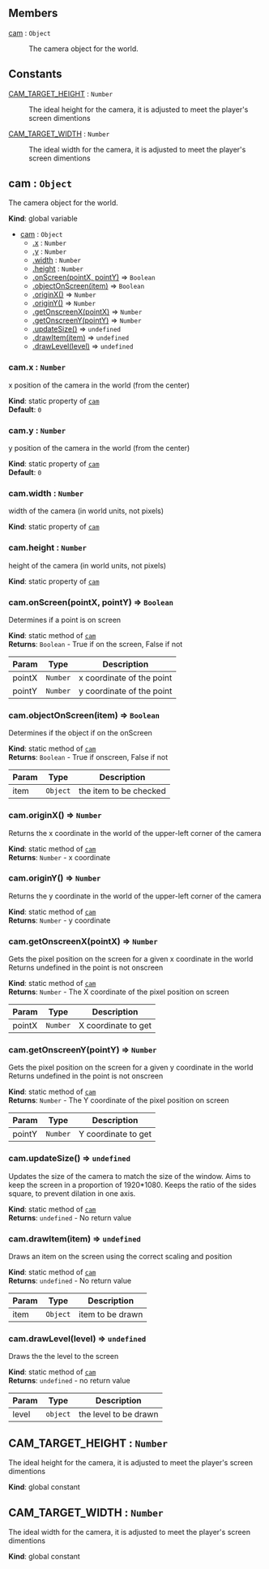 ## Members

<dl>
<dt><a href="#cam">cam</a> : <code>Object</code></dt>
<dd><p>The camera object for the world.</p>
</dd>
</dl>

## Constants

<dl>
<dt><a href="#CAM_TARGET_HEIGHT">CAM_TARGET_HEIGHT</a> : <code>Number</code></dt>
<dd><p>The ideal height for the camera, it is adjusted to meet the player&#39;s screen
  dimentions</p>
</dd>
<dt><a href="#CAM_TARGET_WIDTH">CAM_TARGET_WIDTH</a> : <code>Number</code></dt>
<dd><p>The ideal width for the camera, it is adjusted to meet the player&#39;s screen
  dimentions</p>
</dd>
</dl>

<a name="cam"></a>

## cam : <code>Object</code>
The camera object for the world.

**Kind**: global variable  

* [cam](#cam) : <code>Object</code>
    * [.x](#cam.x) : <code>Number</code>
    * [.y](#cam.y) : <code>Number</code>
    * [.width](#cam.width) : <code>Number</code>
    * [.height](#cam.height) : <code>Number</code>
    * [.onScreen(pointX, pointY)](#cam.onScreen) ⇒ <code>Boolean</code>
    * [.objectOnScreen(item)](#cam.objectOnScreen) ⇒ <code>Boolean</code>
    * [.originX()](#cam.originX) ⇒ <code>Number</code>
    * [.originY()](#cam.originY) ⇒ <code>Number</code>
    * [.getOnscreenX(pointX)](#cam.getOnscreenX) ⇒ <code>Number</code>
    * [.getOnscreenY(pointY)](#cam.getOnscreenY) ⇒ <code>Number</code>
    * [.updateSize()](#cam.updateSize) ⇒ <code>undefined</code>
    * [.drawItem(item)](#cam.drawItem) ⇒ <code>undefined</code>
    * [.drawLevel(level)](#cam.drawLevel) ⇒ <code>undefined</code>

<a name="cam.x"></a>

### cam.x : <code>Number</code>
x position of the camera in the world (from the center)

**Kind**: static property of [<code>cam</code>](#cam)  
**Default**: <code>0</code>  
<a name="cam.y"></a>

### cam.y : <code>Number</code>
y position of the camera in the world (from the center)

**Kind**: static property of [<code>cam</code>](#cam)  
**Default**: <code>0</code>  
<a name="cam.width"></a>

### cam.width : <code>Number</code>
width of the camera (in world units, not pixels)

**Kind**: static property of [<code>cam</code>](#cam)  
<a name="cam.height"></a>

### cam.height : <code>Number</code>
height of the camera (in world units, not pixels)

**Kind**: static property of [<code>cam</code>](#cam)  
<a name="cam.onScreen"></a>

### cam.onScreen(pointX, pointY) ⇒ <code>Boolean</code>
Determines if a point is on screen

**Kind**: static method of [<code>cam</code>](#cam)  
**Returns**: <code>Boolean</code> - True if on the screen, False if not  

| Param | Type | Description |
| --- | --- | --- |
| pointX | <code>Number</code> | x coordinate of the point |
| pointY | <code>Number</code> | y coordinate of the point |

<a name="cam.objectOnScreen"></a>

### cam.objectOnScreen(item) ⇒ <code>Boolean</code>
Determines if the object if on the onScreen

**Kind**: static method of [<code>cam</code>](#cam)  
**Returns**: <code>Boolean</code> - True if onscreen, False if not  

| Param | Type | Description |
| --- | --- | --- |
| item | <code>Object</code> | the item to be checked |

<a name="cam.originX"></a>

### cam.originX() ⇒ <code>Number</code>
Returns the x coordinate in the world of the upper-left corner of the  camera

**Kind**: static method of [<code>cam</code>](#cam)  
**Returns**: <code>Number</code> - x coordinate  
<a name="cam.originY"></a>

### cam.originY() ⇒ <code>Number</code>
Returns the y coordinate in the world of the upper-left corner of the  camera

**Kind**: static method of [<code>cam</code>](#cam)  
**Returns**: <code>Number</code> - y coordinate  
<a name="cam.getOnscreenX"></a>

### cam.getOnscreenX(pointX) ⇒ <code>Number</code>
Gets the pixel position on the screen for a given x coordinate in the worldReturns undefined in the point is not onscreen

**Kind**: static method of [<code>cam</code>](#cam)  
**Returns**: <code>Number</code> - The X coordinate of the pixel position on screen  

| Param | Type | Description |
| --- | --- | --- |
| pointX | <code>Number</code> | X coordinate to get |

<a name="cam.getOnscreenY"></a>

### cam.getOnscreenY(pointY) ⇒ <code>Number</code>
Gets the pixel position on the screen for a given y coordinate in the worldReturns undefined in the point is not onscreen

**Kind**: static method of [<code>cam</code>](#cam)  
**Returns**: <code>Number</code> - The Y coordinate of the pixel position on screen  

| Param | Type | Description |
| --- | --- | --- |
| pointY | <code>Number</code> | Y coordinate to get |

<a name="cam.updateSize"></a>

### cam.updateSize() ⇒ <code>undefined</code>
Updates the size of the camera to match the size of the window.Aims to keep the screen in a proportion of 1920*1080.Keeps the ratio of the sides square, to prevent dilation in one axis.

**Kind**: static method of [<code>cam</code>](#cam)  
**Returns**: <code>undefined</code> - No return value  
<a name="cam.drawItem"></a>

### cam.drawItem(item) ⇒ <code>undefined</code>
Draws an item on the screen using the correct scaling and position

**Kind**: static method of [<code>cam</code>](#cam)  
**Returns**: <code>undefined</code> - No return value  

| Param | Type | Description |
| --- | --- | --- |
| item | <code>Object</code> | item to be drawn |

<a name="cam.drawLevel"></a>

### cam.drawLevel(level) ⇒ <code>undefined</code>
Draws the the level to the screen

**Kind**: static method of [<code>cam</code>](#cam)  
**Returns**: <code>undefined</code> - no return value  

| Param | Type | Description |
| --- | --- | --- |
| level | <code>object</code> | the level to be drawn |

<a name="CAM_TARGET_HEIGHT"></a>

## CAM\_TARGET\_HEIGHT : <code>Number</code>
The ideal height for the camera, it is adjusted to meet the player's screen  dimentions

**Kind**: global constant  
<a name="CAM_TARGET_WIDTH"></a>

## CAM\_TARGET\_WIDTH : <code>Number</code>
The ideal width for the camera, it is adjusted to meet the player's screen  dimentions

**Kind**: global constant  
